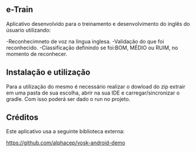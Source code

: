 ## e-Train

<p> Aplicativo desenvolvido para o treinamento e desenvolvimento do inglês do úsuario utilizando: <p/>
-Reconhecimneto de voz na lingua inglesa. 
-Validação do que foi reconhecido.
-Classificação definindo se foi:BOM, MÉDIO ou RUIM, no momento de reconhecer.


## Instalação e utilização

Para a utilização do mesmo é necessário realizar o dowload do zip extrair em uma pasta de sua escolha, abrir na sua IDE e carregar/sincronizar o gradle.
Com isso poderá ser dado o run no projeto.

 
## Créditos
Este aplicativo usa a seguinte biblioteca externa:

https://github.com/alphacep/vosk-android-demo
